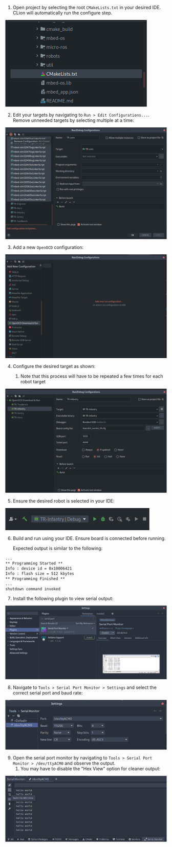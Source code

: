 1. Open project by selecting the root `CMakeLists.txt` in your desired IDE. CLion
will automatically run the configure step.

![img.png](../.assets/clion_1.png)

2. Edit your targets by navigating to `Run > Edit Configurations...`. Remove unneeded
targets by selecting multiple at a time:

![img.png](../.assets/clion_4.png)

3. Add a new `OpenOCD` configuration:

![img.png](../.assets/clion_5.png)

4. Configure the desired target as shown:

   1. Note that this process will have to be repeated a few times for each robot target

![img.png](../.assets/clion_6.png)

5. Ensure the desired robot is selected in your IDE:

![img.png](../.assets/clion_7.png)

6. Build and run using your IDE. Ensure board is connected before running.

   Expected output is similar to the following:
```
...
** Programming Started **
Info : device id = 0x10006421
Info : flash size = 512 kbytes
** Programming Finished **
...
shutdown command invoked
```

7. Install the following plugin to view serial output:

![img.png](../.assets/clion_8.png)

8. Navigate to `Tools > Serial Port Monitor > Settings` and select the correct serial port and baud rate:

![img.png](../.assets/clion_9.png)

9. Open the serial port monitor by navigating to `Tools > Serial Port Monitor > /dev/ttyACM0` and observe the output.
    1. You may have to disable the "Hex View" option for cleaner output:

![img.png](../.assets/clion_10.png)